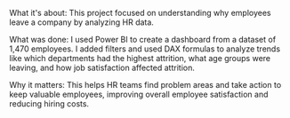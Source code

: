 What it's about:
This project focused on understanding why employees leave a company by analyzing HR data.

What was done:
I used Power BI to create a dashboard from a dataset of 1,470 employees. I added filters and used DAX formulas to analyze trends like which departments had the highest attrition, what age groups were leaving, and how job satisfaction affected attrition.

Why it matters:
This helps HR teams find problem areas and take action to keep valuable employees, improving overall employee satisfaction and reducing hiring costs.
